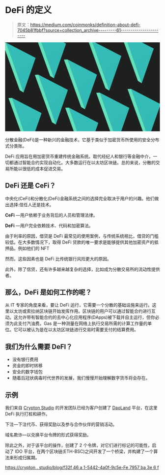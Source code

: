 # DeFi 的定义

> 原文：<https://medium.com/coinmonks/definition-about-defi-7045b81fbbf?source=collection_archive---------61----------------------->

![](img/1ad296938f2573f5b0284a837939a875.png)

分散金融(DeFi)是一种新兴的金融技术，它基于类似于加密货币所使用的安全分布式分类账。

DeFi 应用旨在用加密货币重建传统金融系统。取代经纪人和银行等金融中介，一切都通过智能合约实现自动化。大多数运行在以太坊区块链。总的来说，分散的交易所能以很低的成本促进交易。

## **DeFi 还是 CeFi？**

中央化(CeFi)和分散化(DeFi)金融系统之间的选择完全取决于用户的兴趣。他们做出选择:信任人还是技术。

**CeFi** —用户依赖于业务背后的人员和管理法律。

**DeFi** —用户完全依赖技术、代码和加密算法。

由于利率的原因，借贷是 DeFi 最常见的使用案例，与传统系统相比，借贷的门槛较低。在大多数情况下，取得 DeFi 贷款的唯一要求是能够提供其他加密资产的抵押品，例如他们的 NFT

然而，这些因素也是 DeFi 比传统银行风险更大的原因。

此外，除了信贷，还有许多越来越复杂的选择，比如成为分散交易所的流动性提供者。

## **那么，DeFi 是如何工作的呢？**

从 IT 专家的角度来看，要让 DeFi 运行，它需要一个分散的基础设施来运行。这里以太坊或索拉纳区块链开始发挥作用。区块链的用户可以通过智能合约进行互动。这允许带有智能合约的去中心化应用程序(DApps)被下载并自主运行，但你必须为此支付汽油费。Gas 是一种测量在网络上执行交易所需的计算工作量的单位。它可以被认为是在以太坊区块链进行交易时需要支付的结算费用。

## **我们为什么需要 DeFI？**

*   没有银行费用
*   资金的即时转移
*   安全的数字钱包
*   随着后冠状病毒时代世界的发展，我们慢慢开始理解数字货币将会存在。

## **示例**

我们来自 [Crypton Studio](https://crypton.studio) 的开发团队已经为客户创建了 [DaoLand](https://daoland.io) 平台，在这里 DeFi 执行打桩和耕作。

下注—下注代币、获得奖励以及参与合作伙伴的营销活动。

域名欺诈—以兑换平台令牌的形式获得奖励。

除此之外，对于该平台的操作，创建了 2 个令牌，对它们进行标记的可能性，启动了 IDO 平台，在两个区块链(ETH-BSC)之间开发了一个桥梁，并构建了一个算法来形成归属期。

[https://crypton . studio/blog/f32f 46 a 1-5442-4a0f-9c5e-Fe 7957 ba 3e 6 f](https://crypton.studio/blog/f32f46a1-5442-4a0f-9c5e-fe7957ba3e6f)